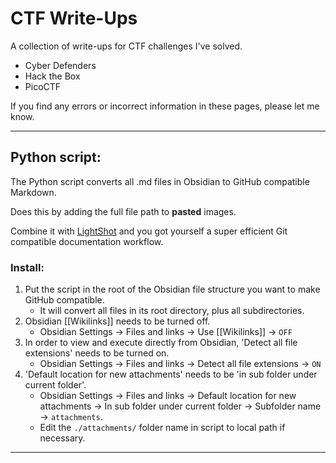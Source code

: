 # CTF Write-Ups
A collection of write-ups for CTF challenges I've solved.

- Cyber Defenders
- Hack the Box
- PicoCTF

If you find any errors or incorrect information in these pages, please let me know.  

---
## Python script:
The Python script converts all .md files in Obsidian to GitHub compatible Markdown.

Does this by adding the full file path to **pasted** images.

Combine it with [LightShot](https://app.prntscr.com/en/index.html) and you got yourself a super efficient Git compatible documentation workflow.

### Install:
1. Put the script in the root of the Obsidian file structure you want to make GitHub compatible.
	- It will convert all files in its root directory, plus all subdirectories.
2. Obsidian \[\[Wikilinks]] needs to be turned off.
	- Obsidian Settings -> Files and links -> Use \[\[Wikilinks]] -> `OFF`
3. In order to view and execute directly from Obsidian, 'Detect all file extensions' needs to be turned on.
	- Obsidian Settings -> Files and links -> Detect all file extensions -> `ON`
4. 'Default location for new attachments' needs to be 'in sub folder under current folder'.
	- Obsidian Settings -> Files and links -> Default location for new attachments -> In sub folder under current folder -> Subfolder name -> `attachments`.
	- Edit the `./attachments/` folder name in script to local path if necessary.

---